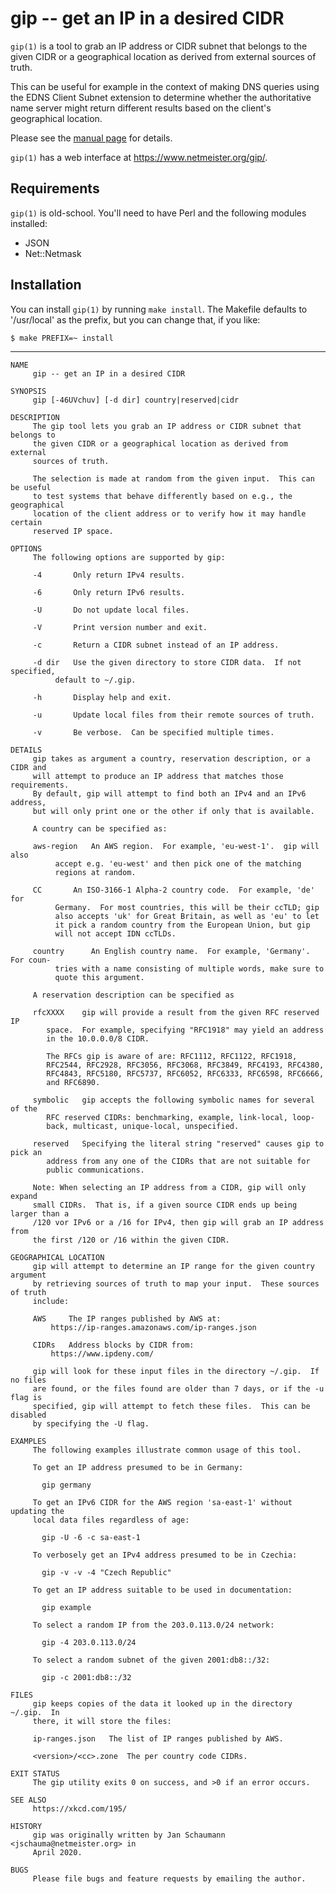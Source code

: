 # gip -- get an IP in a desired CIDR

`gip(1)` is a tool to grab an IP address or CIDR
subnet that belongs to the given CIDR or a
geographical location as derived from external sources
of truth.

This can be useful for example in the context of
making DNS queries using the EDNS Client Subnet
extension to determine whether the authoritative name
server might return different results based on the
client's geographical location.

Please see the [manual
page](https://github.com/jschauma/gip/blob/master/doc/gip.1.txt)
for details.

`gip(1)` has a web interface at
https://www.netmeister.org/gip/.

## Requirements

`gip(1)` is old-school.  You'll need to have Perl
and the following modules installed:

* JSON
* Net::Netmask

## Installation

You can install `gip(1)` by running `make install`.
The Makefile defaults to '/usr/local' as the prefix,
but you can change that, if you like:

```
$ make PREFIX=~ install
```

---
```
NAME
     gip -- get an IP in a desired CIDR

SYNOPSIS
     gip [-46UVchuv] [-d dir] country|reserved|cidr

DESCRIPTION
     The gip tool lets you grab an IP address or CIDR subnet that belongs to
     the given CIDR or a geographical location as derived from external
     sources of truth.

     The selection is made at random from the given input.  This can be useful
     to test systems that behave differently based on e.g., the geographical
     location of the client address or to verify how it may handle certain
     reserved IP space.

OPTIONS
     The following options are supported by gip:

     -4	      Only return IPv4 results.

     -6	      Only return IPv6 results.

     -U	      Do not update local files.

     -V	      Print version number and exit.

     -c	      Return a CIDR subnet instead of an IP address.

     -d dir   Use the given directory to store CIDR data.  If not specified,
	      default to ~/.gip.

     -h	      Display help and exit.

     -u	      Update local files from their remote sources of truth.

     -v	      Be verbose.  Can be specified multiple times.

DETAILS
     gip takes as argument a country, reservation description, or a CIDR and
     will attempt to produce an IP address that matches those requirements.
     By default, gip will attempt to find both an IPv4 and an IPv6 address,
     but will only print one or the other if only that is available.

     A country can be specified as:

     aws-region	  An AWS region.  For example, 'eu-west-1'.  gip will also
		  accept e.g. 'eu-west' and then pick one of the matching
		  regions at random.

     CC		  An ISO-3166-1 Alpha-2 country code.  For example, 'de' for
		  Germany.  For most countries, this will be their ccTLD; gip
		  also accepts 'uk' for Great Britain, as well as 'eu' to let
		  it pick a random country from the European Union, but gip
		  will not accept IDN ccTLDs.

     country	  An English country name.  For example, 'Germany'.  For coun-
		  tries with a name consisting of multiple words, make sure to
		  quote this argument.

     A reservation description can be specified as

     rfcXXXX	gip will provide a result from the given RFC reserved IP
		space.	For example, specifying "RFC1918" may yield an address
		in the 10.0.0.0/8 CIDR.

		The RFCs gip is aware of are: RFC1112, RFC1122, RFC1918,
		RFC2544, RFC2928, RFC3056, RFC3068, RFC3849, RFC4193, RFC4380,
		RFC4843, RFC5180, RFC5737, RFC6052, RFC6333, RFC6598, RFC6666,
		and RFC6890.

     symbolic	gip accepts the following symbolic names for several of the
		RFC reserved CIDRs: benchmarking, example, link-local, loop-
		back, multicast, unique-local, unspecified.

     reserved	Specifying the literal string "reserved" causes gip to pick an
		address from any one of the CIDRs that are not suitable for
		public communications.

     Note: When selecting an IP address from a CIDR, gip will only expand
     small CIDRs.  That is, if a given source CIDR ends up being larger than a
     /120 vor IPv6 or a /16 for IPv4, then gip will grab an IP address from
     the first /120 or /16 within the given CIDR.

GEOGRAPHICAL LOCATION
     gip will attempt to determine an IP range for the given country argument
     by retrieving sources of truth to map your input.	These sources of truth
     include:

     AWS     The IP ranges published by AWS at:
	     https://ip-ranges.amazonaws.com/ip-ranges.json

     CIDRs   Address blocks by CIDR from:
	     https://www.ipdeny.com/

     gip will look for these input files in the directory ~/.gip.  If no files
     are found, or the files found are older than 7 days, or if the -u flag is
     specified, gip will attempt to fetch these files.	This can be disabled
     by specifying the -U flag.

EXAMPLES
     The following examples illustrate common usage of this tool.

     To get an IP address presumed to be in Germany:

	   gip germany

     To get an IPv6 CIDR for the AWS region 'sa-east-1' without updating the
     local data files regardless of age:

	   gip -U -6 -c sa-east-1

     To verbosely get an IPv4 address presumed to be in Czechia:

	   gip -v -v -4 "Czech Republic"

     To get an IP address suitable to be used in documentation:

	   gip example

     To select a random IP from the 203.0.113.0/24 network:

	   gip -4 203.0.113.0/24

     To select a random subnet of the given 2001:db8::/32:

	   gip -c 2001:db8::/32

FILES
     gip keeps copies of the data it looked up in the directory ~/.gip.	 In
     there, it will store the files:

     ip-ranges.json	  The list of IP ranges published by AWS.

     <version>/<cc>.zone  The per country code CIDRs.

EXIT STATUS
     The gip utility exits 0 on success, and >0 if an error occurs.

SEE ALSO
     https://xkcd.com/195/

HISTORY
     gip was originally written by Jan Schaumann <jschauma@netmeister.org> in
     April 2020.

BUGS
     Please file bugs and feature requests by emailing the author.
```
